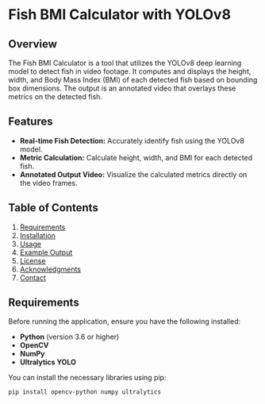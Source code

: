 # Fish BMI Calculator with YOLOv8

## Overview

The Fish BMI Calculator is a tool that utilizes the YOLOv8 deep learning model to detect fish in video footage. It computes and displays the height, width, and Body Mass Index (BMI) of each detected fish based on bounding box dimensions. The output is an annotated video that overlays these metrics on the detected fish.

## Features

- **Real-time Fish Detection:** Accurately identify fish using the YOLOv8 model.
- **Metric Calculation:** Calculate height, width, and BMI for each detected fish.
- **Annotated Output Video:** Visualize the calculated metrics directly on the video frames.

## Table of Contents

1. [Requirements](#requirements)
2. [Installation](#installation)
3. [Usage](#usage)
4. [Example Output](#example-output)
5. [License](#license)
6. [Acknowledgments](#acknowledgments)
7. [Contact](#contact)

## Requirements

Before running the application, ensure you have the following installed:

- **Python** (version 3.6 or higher)
- **OpenCV**
- **NumPy**
- **Ultralytics YOLO**

You can install the necessary libraries using pip:

```bash
pip install opencv-python numpy ultralytics
